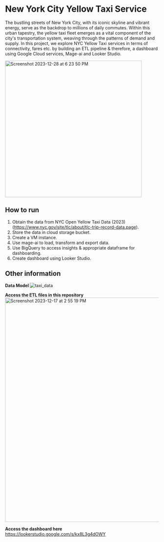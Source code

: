 # New York City Yellow Taxi Service
The bustling streets of New York City, with its iconic skyline and vibrant energy, serve as the backdrop to millions of daily commutes. 
Within this urban tapestry, the yellow taxi fleet emerges as a vital component of the city's transportation system, weaving through the patterns of demand and supply. 
In this project, we explore NYC Yellow Taxi services in terms of connectivity, fares etc. by building an ETL pipeline & therefore, a dashboard using Google Cloud services, Mage-ai and Looker Studio. 


<img width="447" alt="Screenshot 2023-12-28 at 6 23 50 PM" src="https://github.com/khuranayashika31/NYC-Taxi-Service/assets/51834607/e621f933-07ad-40a4-abc3-4b5132aad069">




## How to run
1. Obtain the data from NYC Open Yellow Taxi Data (2023) (https://www.nyc.gov/site/tlc/about/tlc-trip-record-data.page).
2. Store the data in cloud storage bucket.
3. Create a VM instance.
4. Use mage-ai to load, transform and export data.
5. Use BigQuery to access insights & appropriate dataframe for dashboarding.
6. Create dashboard using Looker Studio.
   
## Other information

**Data Model**
![taxi_data](https://github.com/khuranayashika31/NYC-Taxi-Service/assets/51834607/67c2b974-29a2-4992-b0de-3a2433355b76)


**Access the ETL files in this repository**
<img width="734" alt="Screenshot 2023-12-17 at 2 55 19 PM" src="https://github.com/khuranayashika31/NYC-Taxi-Service/assets/51834607/bdf3b052-bf48-4a62-913b-0c1dde02ba8a">


**Access the dashboard here**
https://lookerstudio.google.com/s/kx8L3g4dOWY



